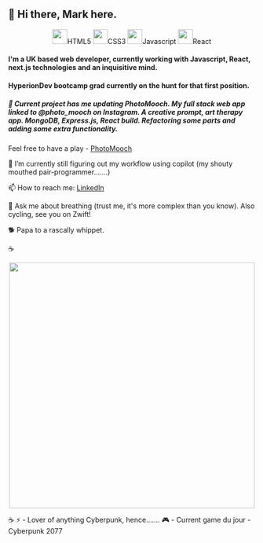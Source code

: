 
## 👋 Hi there, Mark here.
<p align="center">
 <code><img height="30" src="https://raw.githubusercontent.com/dereknguyen269/dereknguyen269/master/images/html.png"></code>HTML5
 <code><img height="30" src="https://raw.githubusercontent.com/dereknguyen269/dereknguyen269/master/images/css3.png"></code>CSS3
 <code><img height="30" src="https://raw.githubusercontent.com/dereknguyen269/dereknguyen269/master/images/js.png"></code>Javascript
 <code><img height="30" src="https://raw.githubusercontent.com/dereknguyen269/dereknguyen269/master/images/reactjs.png"></code>React
</p>
  
#### I'm a UK based web developer, currently working with Javascript, React, next.js technologies and an inquisitive mind.
#### HyperionDev bootcamp grad currently on the hunt for that first position.

##### 🔭 Current project has me updating PhotoMooch. My full stack web app linked to @photo_mooch on Instagram. A creative prompt, art therapy app. MongoDB, Express.js, React build. Refactoring some parts and adding some extra functionality. 
Feel free to have a play - <a href="https://photomooch.onrender.com/">PhotoMooch</a>

🌱 I’m currently still figuring out my workflow using copilot (my shouty mouthed pair-programmer.......) 

📫 How to reach me: [LinkedIn](https://www.linkedin.com/in/mark-ivkovic-68822474/)

💬 Ask me about breathing (trust me, it's more complex than you know). Also cycling, see you on Zwift!

🐕 Papa to a rascally whippet. 

☕️
<p align="center">
  <img src="https://images.unsplash.com/photo-1515335352276-2fa88c590bb3?ixlib=rb-4.0.3&ixid=MnwxMjA3fDB8MHxwaG90by1wYWdlfHx8fGVufDB8fHx8&auto=format&fit=crop&w=687&q=80" height="500px">
</p>
☕️
⚡ - Lover of anything Cyberpunk, hence.......
🎮 - Current game du jour - Cyberpunk 2077

<!--
**whippet-code/whippet-code** is a ✨ _special_ ✨ repository because its `README.md` (this file) appears on your GitHub profile.

Here are some ideas to get you started:

- 🔭 I’m currently working on ...
- 🌱 I’m currently learning ...
- 👯 I’m looking to collaborate on ...
- 🤔 I’m looking for help with ...
- 💬 Ask me about ...
- 📫 How to reach me: ...
- 😄 Pronouns: ...
- ⚡ Fun fact: ...
-->

